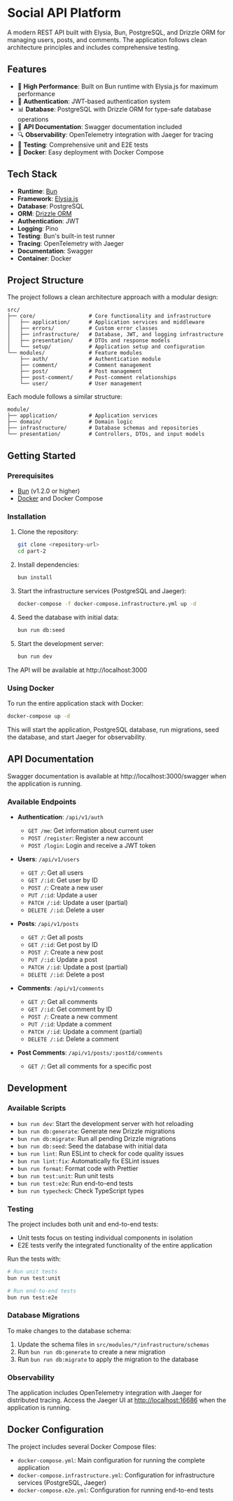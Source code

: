 # Social API Platform

A modern REST API built with Elysia, Bun, PostgreSQL, and Drizzle ORM for managing users, posts, and comments. The application follows clean architecture principles and includes comprehensive testing.

## Features

- 🚀 **High Performance**: Built on Bun runtime with Elysia.js for maximum performance
- 🔐 **Authentication**: JWT-based authentication system
- 📊 **Database**: PostgreSQL with Drizzle ORM for type-safe database operations
- 📝 **API Documentation**: Swagger documentation included
- 🔍 **Observability**: OpenTelemetry integration with Jaeger for tracing
- 🧪 **Testing**: Comprehensive unit and E2E tests
- 🐳 **Docker**: Easy deployment with Docker Compose

## Tech Stack

- **Runtime**: [Bun](https://bun.sh/)
- **Framework**: [Elysia.js](https://elysiajs.com/)
- **Database**: PostgreSQL
- **ORM**: [Drizzle ORM](https://orm.drizzle.team/)
- **Authentication**: JWT
- **Logging**: Pino
- **Testing**: Bun's built-in test runner
- **Tracing**: OpenTelemetry with Jaeger
- **Documentation**: Swagger
- **Container**: Docker

## Project Structure

The project follows a clean architecture approach with a modular design:

```
src/
├── core/                 # Core functionality and infrastructure
│   ├── application/      # Application services and middleware
│   ├── errors/           # Custom error classes
│   ├── infrastructure/   # Database, JWT, and logging infrastructure
│   ├── presentation/     # DTOs and response models
│   └── setup/            # Application setup and configuration
└── modules/              # Feature modules
    ├── auth/             # Authentication module
    ├── comment/          # Comment management
    ├── post/             # Post management
    ├── post-comment/     # Post-comment relationships
    └── user/             # User management
```

Each module follows a similar structure:

```
module/
├── application/          # Application services
├── domain/               # Domain logic
├── infrastructure/       # Database schemas and repositories
└── presentation/         # Controllers, DTOs, and input models
```

## Getting Started

### Prerequisites

- [Bun](https://bun.sh/) (v1.2.0 or higher)
- [Docker](https://www.docker.com/) and Docker Compose

### Installation

1. Clone the repository:
   ```bash
   git clone <repository-url>
   cd part-2
   ```

2. Install dependencies:
   ```bash
   bun install
   ```

3. Start the infrastructure services (PostgreSQL and Jaeger):
   ```bash
   docker-compose -f docker-compose.infrastructure.yml up -d
   ```

4. Seed the database with initial data:
   ```bash
   bun run db:seed
   ```

5. Start the development server:
   ```bash
   bun run dev
   ```

The API will be available at http://localhost:3000

### Using Docker

To run the entire application stack with Docker:

```bash
docker-compose up -d
```

This will start the application, PostgreSQL database, run migrations, seed the database, and start Jaeger for observability.

## API Documentation

Swagger documentation is available at http://localhost:3000/swagger when the application is running.

### Available Endpoints

- **Authentication**: `/api/v1/auth`
  - `GET /me`: Get information about current user
  - `POST /register`: Register a new account
  - `POST /login`: Login and receive a JWT token

- **Users**: `/api/v1/users`
  - `GET /`: Get all users
  - `GET /:id`: Get user by ID
  - `POST /`: Create a new user
  - `PUT /:id`: Update a user
  - `PATCH /:id`: Update a user (partial)
  - `DELETE /:id`: Delete a user

- **Posts**: `/api/v1/posts`
  - `GET /`: Get all posts
  - `GET /:id`: Get post by ID
  - `POST /`: Create a new post
  - `PUT /:id`: Update a post
  - `PATCH /:id`: Update a post (partial)
  - `DELETE /:id`: Delete a post

- **Comments**: `/api/v1/comments`
  - `GET /`: Get all comments
  - `GET /:id`: Get comment by ID
  - `POST /`: Create a new comment
  - `PUT /:id`: Update a comment
  - `PATCH /:id`: Update a comment (partial)
  - `DELETE /:id`: Delete a comment

- **Post Comments**: `/api/v1/posts/:postId/comments`
  - `GET /`: Get all comments for a specific post

## Development

### Available Scripts

- `bun run dev`: Start the development server with hot reloading
- `bun run db:generate`: Generate new Drizzle migrations
- `bun run db:migrate`: Run all pending Drizzle migrations
- `bun run db:seed`: Seed the database with initial data
- `bun run lint`: Run ESLint to check for code quality issues
- `bun run lint:fix`: Automatically fix ESLint issues
- `bun run format`: Format code with Prettier
- `bun run test:unit`: Run unit tests
- `bun run test:e2e`: Run end-to-end tests
- `bun run typecheck`: Check TypeScript types

### Testing

The project includes both unit and end-to-end tests:

- Unit tests focus on testing individual components in isolation
- E2E tests verify the integrated functionality of the entire application

Run the tests with:

```bash
# Run unit tests
bun run test:unit

# Run end-to-end tests
bun run test:e2e
```

### Database Migrations

To make changes to the database schema:

1. Update the schema files in `src/modules/*/infrastructure/schemas`
2. Run `bun run db:generate` to create a new migration
3. Run `bun run db:migrate` to apply the migration to the database

### Observability

The application includes OpenTelemetry integration with Jaeger for distributed tracing.
Access the Jaeger UI at [http://localhost:16686](http://localhost:16686) when the application is running.

## Docker Configuration

The project includes several Docker Compose files:

- `docker-compose.yml`: Main configuration for running the complete application
- `docker-compose.infrastructure.yml`: Configuration for infrastructure services (PostgreSQL, Jaeger)
- `docker-compose.e2e.yml`: Configuration for running end-to-end tests
